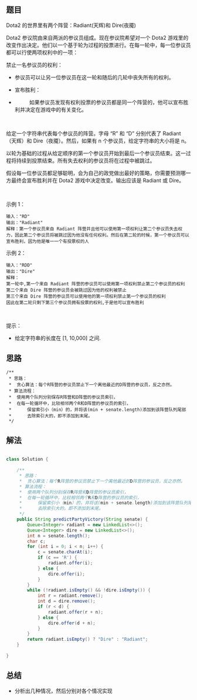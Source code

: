 
## 题目

Dota2 的世界里有两个阵营：Radiant(天辉)和 Dire(夜魇)

Dota2 参议院由来自两派的参议员组成。现在参议院希望对一个 Dota2 游戏里的改变作出决定。他们以一个基于轮为过程的投票进行。在每一轮中，每一位参议员都可以行使两项权利中的一项：

禁止一名参议员的权利：

- 参议员可以让另一位参议员在这一轮和随后的几轮中丧失所有的权利。

- 宣布胜利：

-           如果参议员发现有权利投票的参议员都是同一个阵营的，他可以宣布胜利并决定在游戏中的有关变化。

 

给定一个字符串代表每个参议员的阵营。字母 “R” 和 “D” 分别代表了 Radiant（天辉）和 Dire（夜魇）。然后，如果有 n 个参议员，给定字符串的大小将是 n。

以轮为基础的过程从给定顺序的第一个参议员开始到最后一个参议员结束。这一过程将持续到投票结束。所有失去权利的参议员将在过程中被跳过。

假设每一位参议员都足够聪明，会为自己的政党做出最好的策略，你需要预测哪一方最终会宣布胜利并在 Dota2 游戏中决定改变。输出应该是 Radiant 或 Dire。

 

示例 1：

    输入："RD"
    输出："Radiant"
    解释：第一个参议员来自 Radiant 阵营并且他可以使用第一项权利让第二个参议员失去权力，因此第二个参议员将被跳过因为他没有任何权利。然后在第二轮的时候，第一个参议员可以宣布胜利，因为他是唯一一个有投票权的人
示例 2：

    输入："RDD"
    输出："Dire"
    解释：
    第一轮中,第一个来自 Radiant 阵营的参议员可以使用第一项权利禁止第二个参议员的权利
    第二个来自 Dire 阵营的参议员会被跳过因为他的权利被禁止
    第三个来自 Dire 阵营的参议员可以使用他的第一项权利禁止第一个参议员的权利
    因此在第二轮只剩下第三个参议员拥有投票的权利,于是他可以宣布胜利
 

提示：

- 给定字符串的长度在 [1, 10,000] 之间.



## 思路


    /**
     * 思路：
     *  贪心算法：每个R阵营的参议员禁止下一个离他最近的D阵营的参议员，反之亦然。
     * 算法流程：
     *  使用两个队列分别保存R阵营和D阵营的参议员索引，
     *  在每一轮循环中，比较相邻两个R和D阵营的参议员的索引，
     *      保留索引小（min）的，并将该(min + senate.length)添加到该阵营队列尾部
     *      去除索引大的，即不添加到末尾。
     */

## 解法
```java

class Solution {
    
    /**
     * 思路：
     *  贪心算法：每个R阵营的参议员禁止下一个离他最近的D阵营的参议员，反之亦然。
     * 算法流程：
     *  使用两个队列分别保存R阵营和D阵营的参议员索引，
     *  在每一轮循环中，比较相邻两个R和D阵营的参议员的索引，
     *      保留索引小（min）的，并将该(min + senate.length)添加到该阵营队列尾部
     *      去除索引大的，即不添加到末尾。
     */
    public String predictPartyVictory(String senate) {
        Queue<Integer> radiant = new LinkedList<>();
        Queue<Integer> dire = new LinkedList<>();
        int n = senate.length();
        char c;
        for (int i = 0; i < n; i++) {
            c = senate.charAt(i);
            if (c == 'R') {
                radiant.offer(i);
            } else {
                dire.offer(i);
            }
        }
        while (!radiant.isEmpty() && !dire.isEmpty()) {
            int r = radiant.remove();
            int d = dire.remove();
            if (r < d) {
                radiant.offer(r + n);
            } else {
                dire.offer(d + n);
            } 
        }
        return radiant.isEmpty() ? "Dire" : "Radiant";
    }
    
}
```

## 总结

- 分析出几种情况，然后分别对各个情况实现 
